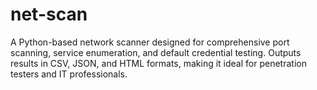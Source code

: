 # net-scan
A Python-based network scanner designed for comprehensive port scanning, service enumeration, and default credential testing. Outputs results in CSV, JSON, and HTML formats, making it ideal for penetration testers and IT professionals.
